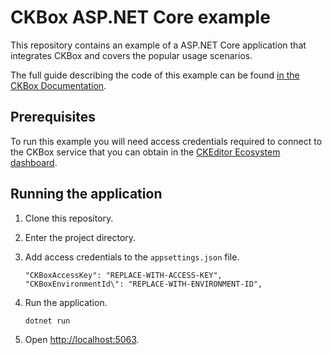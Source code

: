 # CKBox ASP.NET Core example

This repository contains an example of a ASP.NET Core application that integrates CKBox and covers the popular usage scenarios.

The full guide describing the code of this example can be found [in the CKBox Documentation](https://ckeditor.com/docs/ckbox/latest/guides/integrations/frameworks/aspdotnetcore.html).

## Prerequisites
To run this example you will need access credentials required to connect to the CKBox service that you can obtain in the [CKEditor Ecosystem dashboard](https://dashboard.ckeditor.com/login).

## Running the application

1. Clone this repository.
2. Enter the project directory.
3. Add access credentials to the `appsettings.json` file.

   ```
   "CKBoxAccessKey": "REPLACE-WITH-ACCESS-KEY",
   "CKBoxEnvironmentId\": "REPLACE-WITH-ENVIRONMENT-ID",
   ```

4. Run the application.

   ```bash
   dotnet run
   ```

5. Open [http://localhost:5063](http://localhost:5063).
